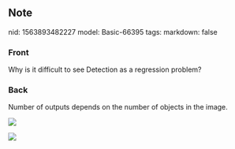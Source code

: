 ## Note
nid: 1563893482227
model: Basic-66395
tags: 
markdown: false

### Front
Why is it difficult to see Detection as a regression problem?

### Back
Number of outputs depends on the number of objects in the image. <div><img src="Screenshot 2019-07-23 at 16.52.07.png">
</div><div><img src="Screenshot 2019-07-23 at 16.52.10.png">
</div>
